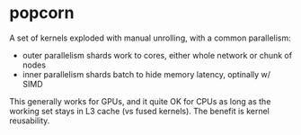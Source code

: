 # popcorn

A set of kernels exploded with manual unrolling, with a common
parallelism:

- outer parallelism shards work to cores, either whole network or chunk of nodes
- inner parallelism shards batch to hide memory latency, optinally w/ SIMD

This generally works for GPUs, and it quite OK for CPUs as long as
the working set stays in L3 cache (vs fused kernels).  The benefit is
kernel reusability.
